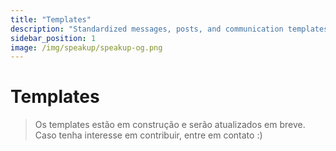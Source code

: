```yaml
---
title: "Templates"
description: "Standardized messages, posts, and communication templates."
sidebar_position: 1
image: /img/speakup/speakup-og.png
---
```


# Templates

> Os templates estão em construção e serão atualizados em breve. Caso tenha interesse em contribuir, entre em contato :)
